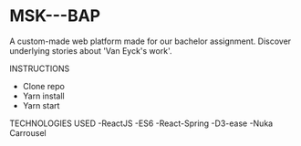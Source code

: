 # MSK---BAP
A custom-made web platform made for our bachelor assignment. 
Discover underlying stories about 'Van Eyck's work'.

INSTRUCTIONS
- Clone repo
- Yarn install
- Yarn start

TECHNOLOGIES USED
-ReactJS
-ES6
-React-Spring
-D3-ease
-Nuka Carrousel
